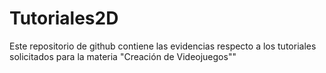 # Tutoriales2D
Este repositorio de github contiene las evidencias respecto a los tutoriales solicitados para la materia "Creación de Videojuegos""
